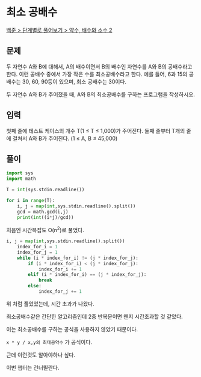 # 최소 공배수

[백준 > 단계별로 풀어보기 > 약수, 배수와 소수 2](https://www.acmicpc.net/problem/1934)

## 문제

두 자연수 A와 B에 대해서, A의 배수이면서 B의 배수인 자연수를 A와 B의 공배수라고 한다. 이런 공배수 중에서 가장 작은 수를 최소공배수라고 한다. 예를 들어, 6과 15의 공배수는 30, 60, 90등이 있으며, 최소 공배수는 30이다.

두 자연수 A와 B가 주어졌을 때, A와 B의 최소공배수를 구하는 프로그램을 작성하시오.

## 입력

첫째 줄에 테스트 케이스의 개수 T(1 ≤ T ≤ 1,000)가 주어진다. 둘째 줄부터 T개의 줄에 걸쳐서 A와 B가 주어진다. (1 ≤ A, B ≤ 45,000)

## 풀이

```python
import sys
import math

T = int(sys.stdin.readline())

for i in range(T):
    i, j = map(int,sys.stdin.readline().split())
    gcd = math.gcd(i,j)
    print(int((i*j)/gcd))
```
처음엔 시간복잡도 O(n<sup>2</sup>)로 풀었다.
``` python
i, j = map(int,sys.stdin.readline().split())
    index_for_i = 1
    index_for_j = 1
    while (i * index_for_i) != (j * index_for_j):
        if (i * index_for_i) < (j * index_for_j):
            index_for_i += 1
        elif (i * index_for_i) == (j * index_for_j):
            break
        else:
            index_for_j += 1
```
위 처럼 풀었었는데, 시간 초과가 나왔다.

최소공배수같은 간단한 알고리즘인데 2중 반복문이면 왠지 시간초과할 것 같았다.

이는 최소공배수를 구하는 공식을 사용하지 않았기 때문이다.

`x * y / x,y의 최대공약수` 가 공식이다.

근데 이런것도 알아야하나 싶다.

이번 챕터는 건너뛸란다.